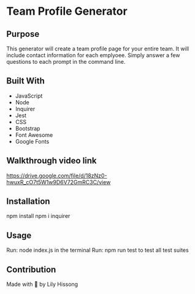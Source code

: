 # Team Profile Generator

## Purpose
This generator will create a team profile page for your entire team. It will include contact information for each emplyoee. Simply answer a few questions to each prompt in the command line.

## Built With
* JavaScript
* Node
* Inquirer
* Jest
* CSS
* Bootstrap
* Font Awesome
* Google Fonts

## Walkthrough video link
https://drive.google.com/file/d/18zNz0-hwuxR_cO7t5W1w9D6V72GmRC3C/view

## Installation
npm install
npm i inquirer

## Usage
Run: node index.js in the terminal
Run: npm run test to test all test suites

## Contribution
Made with 💓 by Lily Hissong